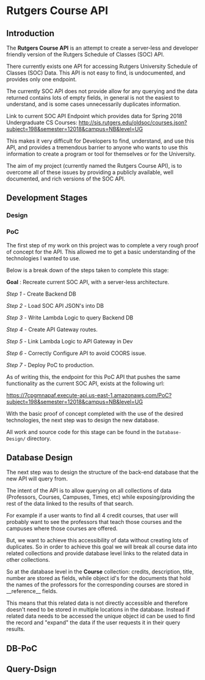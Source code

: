 # Rutgers Course API

## Introduction

The **Rutgers Course API** is an attempt to create a server-less and developer friendly version of the Rutgers Schedule of Classes (SOC) API.

There currently exists one API for accessing Rutgers University Schedule of Classes (SOC) Data. This API is not easy to find, is undocumented, and provides only one endpoint.

The currently SOC API does not provide allow for any querying and the data returned contains lots of empty fields, in general is not the easiest to understand, and is some cases unnecessarily duplicates information.

Link to current SOC API Endpoint which provides data for Spring 2018 Undergraduate CS Courses: http://sis.rutgers.edu/oldsoc/courses.json?subject=198&semester=12018&campus=NB&level=UG

This makes it very difficult for Developers to find, understand, and use this API, and provides a tremendous barrier to anyone who wants to use this information to create a program or tool for themselves or for the University.

The aim of my project (currently named the Rutgers Course API), is to overcome all of these issues by providing a publicly available, well documented, and rich versions of the SOC API.

## Development Stages

### Design

### PoC

The first step of my work on this project was to complete a very rough proof of concept for the API. This allowed me to get a basic understanding of the technologies I wanted to use.

Below is a break down of the steps taken to complete this stage:

__Goal__ : Recreate current SOC API, with a server-less architecture.

*Step 1* - Create Backend DB

*Step 2* - Load SOC API JSON's into DB

*Step 3* - Write Lambda Logic to query Backend DB

*Step 4* - Create API Gateway routes.

*Step 5* - Link Lambda Logic to API Gateway in Dev

*Step 6* - Correctly Configure API to avoid COORS issue.

*Step 7* - Deploy PoC to production.

As of writing this, the endpoint for this PoC API that pushes the same functionality as the current SOC API, exists at the following url:

https://7cpgmnapaf.execute-api.us-east-1.amazonaws.com/PoC?subject=198&semester=12018&campus=NB&level=UG

With the basic proof of concept completed with the use of the desired technologies, the next step was to design the new database.

All work and source code for this stage can be found in the `Database-Design/` directory.

## Database Design

The next step was to design the structure of the back-end database that the new API will query from.

The intent of the API is to allow querying on all collections of data (Professors, Courses, Campuses, Times, etc) while exposing/providing the rest of the data linked to the results of that search.

For example if a user wants to find all 4 credit courses, that user will probably want to see the professors that teach those courses and the campuses where those courses are offered.

But, we want to achieve this accessibility of data without creating lots of duplicates. So in order to achieve this goal we will break all course data into related collections and provide database level links to the related data in other collections.

So at the database level in the **Course** collection: credits, description, title, number are stored as fields, while object id's for the documents that hold the names of the professors for the corresponding courses are stored in \_\_reference\_\_ fields.

This means that this related data is not directly accessible and therefore doesn't need to be stored in multiple locations in the database. Instead if related data needs to be accessed the unique object id can be used to find the record and "expand" the data if the user requests it in their query results. 

## DB-PoC


## Query-Dsign
